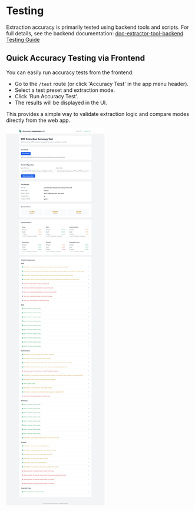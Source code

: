 # Testing

Extraction accuracy is primarily tested using backend tools and scripts. For full details, see the backend documentation: [doc-extractor-tool-backend Testing Guide](https://github.com/aimoradajr/doc-extractor-tool-backend/blob/main/TESTING.md)

## Quick Accuracy Testing via Frontend

You can easily run accuracy tests from the frontend:

- Go to the `/test` route (or click 'Accuracy Test' in the app menu header).
- Select a test preset and extraction mode.
- Click 'Run Accuracy Test'.
- The results will be displayed in the UI.

This provides a simple way to validate extraction logic and compare modes directly from the web app.

![alt text](TESTING-screenshot1.png)

